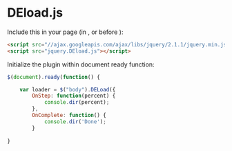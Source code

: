DEload.js
=========

Include this in your page (in <head>, or before </body>):

```html
<script src="//ajax.googleapis.com/ajax/libs/jquery/2.1.1/jquery.min.js"></script>
<script src="jquery.DEload.js"></script>
```

Initialize the plugin within document ready function:

```javascript
$(document).ready(function() {

	var loader = $("body").DELoad({
		OnStep: function(percent) {
			console.dir(percent);
		},
		OnComplete: function() {
			console.dir('Done');
		}
		
}
```
